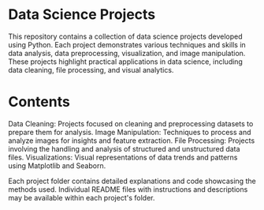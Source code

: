 # Data Science Projects
This repository contains a collection of data science projects developed using Python. Each project demonstrates various techniques and skills in data analysis, data preprocessing, visualization, and image manipulation. These projects highlight practical applications in data science, including data cleaning, file processing, and visual analytics.
# Contents
Data Cleaning: Projects focused on cleaning and preprocessing datasets to prepare them for analysis.
Image Manipulation: Techniques to process and analyze images for insights and feature extraction.
File Processing: Projects involving the handling and analysis of structured and unstructured data files.
Visualizations: Visual representations of data trends and patterns using Matplotlib and Seaborn.

Each project folder contains detailed explanations and code showcasing the methods used. Individual README files with instructions and descriptions may be available within each project's folder.
